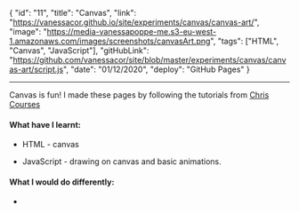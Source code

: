 {
"id": "11",
"title": "Canvas",
"link": "https://vanessacor.github.io/site/experiments/canvas/canvas-art/",
"image": "https://media-vanessapoppe-me.s3-eu-west-1.amazonaws.com/images/screenshots/canvasArt.png",
"tags": ["HTML", "Canvas", "JavaScript"],
"gitHubLink": "https://github.com/vanessacor/site/blob/master/experiments/canvas/canvas-art/script.js",
"date": "01/12/2020",
"deploy": "GitHub Pages"
}

---

Canvas is fun! I made these pages by following the tutorials from [Chris Courses](https://www.youtube.com/watch?v=EO6OkltgudE&feature=youtu.be)

#### What have I learnt:

- HTML - canvas

- JavaScript - drawing on canvas and basic animations.

#### What I would do differently:

-
